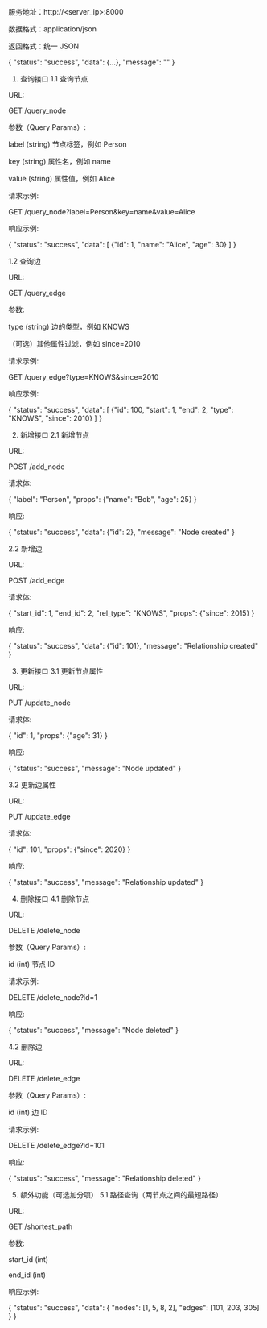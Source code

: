 
服务地址：http://<server_ip>:8000

数据格式：application/json

返回格式：统一 JSON

{
  "status": "success",
  "data": {...},
  "message": ""
}

1. 查询接口
1.1 查询节点

URL:

GET /query_node


参数（Query Params）:

label (string) 节点标签，例如 Person

key (string) 属性名，例如 name

value (string) 属性值，例如 Alice

请求示例:

GET /query_node?label=Person&key=name&value=Alice


响应示例:

{
  "status": "success",
  "data": [
    {"id": 1, "name": "Alice", "age": 30}
  ]
}

1.2 查询边

URL:

GET /query_edge


参数:

type (string) 边的类型，例如 KNOWS

（可选）其他属性过滤，例如 since=2010

请求示例:

GET /query_edge?type=KNOWS&since=2010


响应示例:

{
  "status": "success",
  "data": [
    {"id": 100, "start": 1, "end": 2, "type": "KNOWS", "since": 2010}
  ]
}

2. 新增接口
2.1 新增节点

URL:

POST /add_node


请求体:

{
  "label": "Person",
  "props": {"name": "Bob", "age": 25}
}


响应:

{
  "status": "success",
  "data": {"id": 2},
  "message": "Node created"
}

2.2 新增边

URL:

POST /add_edge


请求体:

{
  "start_id": 1,
  "end_id": 2,
  "rel_type": "KNOWS",
  "props": {"since": 2015}
}


响应:

{
  "status": "success",
  "data": {"id": 101},
  "message": "Relationship created"
}

3. 更新接口
3.1 更新节点属性

URL:

PUT /update_node


请求体:

{
  "id": 1,
  "props": {"age": 31}
}


响应:

{
  "status": "success",
  "message": "Node updated"
}

3.2 更新边属性

URL:

PUT /update_edge


请求体:

{
  "id": 101,
  "props": {"since": 2020}
}


响应:

{
  "status": "success",
  "message": "Relationship updated"
}

4. 删除接口
4.1 删除节点

URL:

DELETE /delete_node


参数（Query Params）:

id (int) 节点 ID

请求示例:

DELETE /delete_node?id=1


响应:

{
  "status": "success",
  "message": "Node deleted"
}

4.2 删除边

URL:

DELETE /delete_edge


参数（Query Params）:

id (int) 边 ID

请求示例:

DELETE /delete_edge?id=101


响应:

{
  "status": "success",
  "message": "Relationship deleted"
}

5. 额外功能（可选加分项）
5.1 路径查询（两节点之间的最短路径）

URL:

GET /shortest_path


参数:

start_id (int)

end_id (int)

响应示例:

{
  "status": "success",
  "data": {
    "nodes": [1, 5, 8, 2],
    "edges": [101, 203, 305]
  }
}
